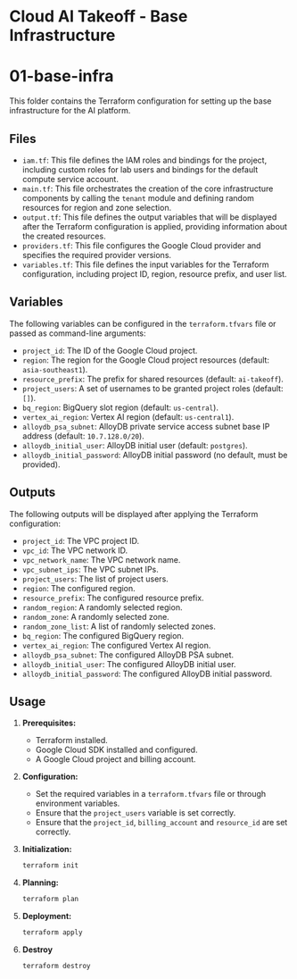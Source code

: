 # Cloud AI Takeoff - Base Infrastructure

# 01-base-infra

This folder contains the Terraform configuration for setting up the base infrastructure for the AI platform.

## Files

- `iam.tf`: This file defines the IAM roles and bindings for the project, including custom roles for lab users and bindings for the default compute service account.
- `main.tf`: This file orchestrates the creation of the core infrastructure components by calling the `tenant` module and defining random resources for region and zone selection.
- `output.tf`: This file defines the output variables that will be displayed after the Terraform configuration is applied, providing information about the created resources.
- `providers.tf`: This file configures the Google Cloud provider and specifies the required provider versions.
- `variables.tf`: This file defines the input variables for the Terraform configuration, including project ID, region, resource prefix, and user list.

## Variables

The following variables can be configured in the `terraform.tfvars` file or passed as command-line arguments:

- `project_id`: The ID of the Google Cloud project.
- `region`: The region for the Google Cloud project resources (default: `asia-southeast1`).
- `resource_prefix`: The prefix for shared resources (default: `ai-takeoff`).
- `project_users`: A set of usernames to be granted project roles (default: `[]`).
- `bq_region`: BigQuery slot region (default: `us-central`).
- `vertex_ai_region`: Vertex AI region (default: `us-central1`).
- `alloydb_psa_subnet`: AlloyDB private service access subnet base IP address (default: `10.7.128.0/20`).
- `alloydb_initial_user`: AlloyDB initial user (default: `postgres`).
- `alloydb_initial_password`: AlloyDB initial password (no default, must be provided).

## Outputs

The following outputs will be displayed after applying the Terraform configuration:

- `project_id`: The VPC project ID.
- `vpc_id`: The VPC network ID.
- `vpc_network_name`: The VPC network name.
- `vpc_subnet_ips`: The VPC subnet IPs.
- `project_users`: The list of project users.
- `region`: The configured region.
- `resource_prefix`: The configured resource prefix.
- `random_region`: A randomly selected region.
- `random_zone`: A randomly selected zone.
- `random_zone_list`: A list of randomly selected zones.
- `bq_region`: The configured BigQuery region.
- `vertex_ai_region`: The configured Vertex AI region.
- `alloydb_psa_subnet`: The configured AlloyDB PSA subnet.
- `alloydb_initial_user`: The configured AlloyDB initial user.
- `alloydb_initial_password`: The configured AlloyDB initial password.

## Usage

1.  **Prerequisites:**
    *   Terraform installed.
    *   Google Cloud SDK installed and configured.
    *   A Google Cloud project and billing account.

2.  **Configuration:**
    *   Set the required variables in a `terraform.tfvars` file or through environment variables.
    *   Ensure that the `project_users` variable is set correctly.
    *   Ensure that the `project_id`, `billing_account` and `resource_id` are set correctly.

3.  **Initialization:**
    ```bash
    terraform init
    ```

4.  **Planning:**
    ```bash
    terraform plan
    ```

5.  **Deployment:**
    ```bash
    terraform apply
    ```

6. **Destroy**
    ```bash
    terraform destroy
    ```
